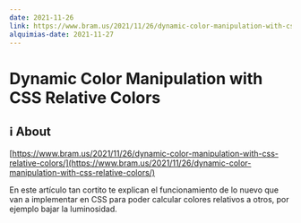 ```yaml
---
date: 2021-11-26
link: https://www.bram.us/2021/11/26/dynamic-color-manipulation-with-css-relative-colors/
alquimias-date: 2021-11-27
---
```


# Dynamic Color Manipulation with CSS Relative Colors

## ℹ️ About

[https://www.bram.us/2021/11/26/dynamic-color-manipulation-with-css-relative-colors/](https://www.bram.us/2021/11/26/dynamic-color-manipulation-with-css-relative-colors/)

En este artículo tan cortito te explican el funcionamiento de lo nuevo que van a implementar en CSS para poder calcular colores relativos a otros, por ejemplo bajar la luminosidad.

